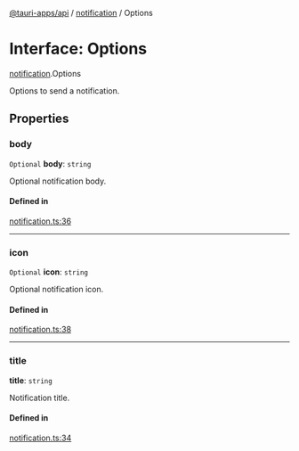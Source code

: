[@tauri-apps/api](../README.md) / [notification](../modules/notification.md) / Options

# Interface: Options

[notification](../modules/notification.md).Options

Options to send a notification.

## Properties

### body

 `Optional` **body**: `string`

Optional notification body.

#### Defined in

[notification.ts:36](https://github.com/tauri-apps/tauri/blob/47666c4/tooling/api/src/notification.ts#L36)

___

### icon

 `Optional` **icon**: `string`

Optional notification icon.

#### Defined in

[notification.ts:38](https://github.com/tauri-apps/tauri/blob/47666c4/tooling/api/src/notification.ts#L38)

___

### title

 **title**: `string`

Notification title.

#### Defined in

[notification.ts:34](https://github.com/tauri-apps/tauri/blob/47666c4/tooling/api/src/notification.ts#L34)
